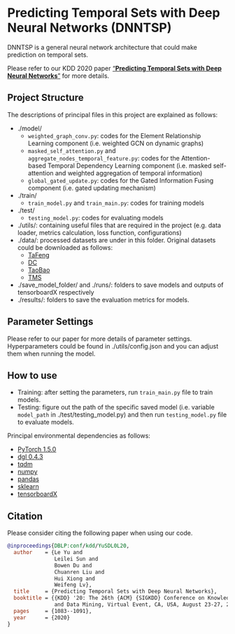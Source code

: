 # Predicting Temporal Sets with Deep Neural Networks (DNNTSP)

DNNTSP is a general neural network architecture that could make prediction on temporal sets.

Please refer to our KDD 2020 paper [“**Predicting Temporal Sets with Deep Neural Networks**”](https://dl.acm.org/doi/pdf/10.1145/3394486.3403152) for more details.

## Project Structure
The descriptions of principal files in this project are explained as follows:
- ./model/
    - `weighted_graph_conv.py`: codes for the Element Relationship Learning component (i.e. weighted GCN on dynamic graphs)
    - `masked_self_attention.py` and `aggregate_nodes_temporal_feature.py`: codes for the Attention-based Temporal Dependency Learning component (i.e. masked self-attention and weighted aggregation of temporal information)
    - `global_gated_update.py`: codes for the Gated Information Fusing component (i.e. gated updating mechanism)
- ./train/
  - `train_model.py` and `train_main.py`: codes for training models
- ./test/
  - `testing_model.py`: codes for evaluating models
- ./utils/: containing useful files that are required in the project (e.g. data loader, metrics calculation, loss function, configurations) 
- ./data/: processed datasets are under in this folder. Original datasets could be downloaded as follows:
  - [TaFeng](https://www.kaggle.com/chiranjivdas09/ta-feng-grocery-dataset)  
  - [DC](https://www.dunnhumby.com/careers/engineering/sourcefiles)  
  - [TaoBao](https://tianchi.aliyun.com/dataset/dataDetail?dataId=649)  
  - [TMS](https://math.stackexchange.com)
- ./save_model_folder/ and ./runs/: folders to save models and outputs of tensorboardX respectively
- ./results/: folders to save the evaluation metrics for models. 

## Parameter Settings
Please refer to our paper for more details of parameter settings. 
Hyperparameters could be found in ./utils/config.json and you can adjust them when running the model.

## How to use
- Training: after setting the parameters, run ```train_main.py``` file to train models. 
- Testing: figure out the path of the specific saved model (i.e. variable ```model_path``` in ./test/testing_model.py) and then run ```testing_model.py``` file to evaluate models.

Principal environmental dependencies as follows:
- [PyTorch 1.5.0](https://pytorch.org/)
- [dgl 0.4.3](https://www.dgl.ai/)
- [tqdm](https://github.com/tqdm/tqdm)
- [numpy](https://github.com/numpy/numpy)
- [pandas](https://github.com/pandas-dev/pandas)
- [sklearn](https://scikit-learn.org/stable/)
- [tensorboardX](https://github.com/lanpa/tensorboardX)

## Citation
Please consider citing the following paper when using our code.

```bibtex
@inproceedings{DBLP:conf/kdd/YuSDL0L20,
  author    = {Le Yu and
               Leilei Sun and
               Bowen Du and
               Chuanren Liu and
               Hui Xiong and
               Weifeng Lv},
  title     = {Predicting Temporal Sets with Deep Neural Networks},
  booktitle = {{KDD} '20: The 26th {ACM} {SIGKDD} Conference on Knowledge Discovery
               and Data Mining, Virtual Event, CA, USA, August 23-27, 2020},
  pages     = {1083--1091},
  year      = {2020}
}
```
